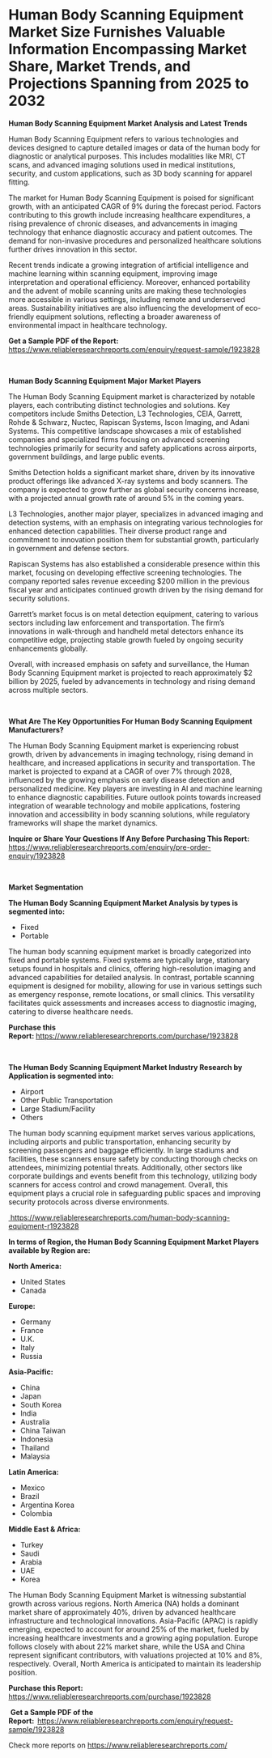 <p><h1>Human Body Scanning Equipment Market Size Furnishes Valuable Information Encompassing Market Share, Market Trends, and Projections Spanning from 2025 to 2032</h1></p><p><strong>Human Body Scanning Equipment Market Analysis and Latest Trends</strong></p>
<p><p>Human Body Scanning Equipment refers to various technologies and devices designed to capture detailed images or data of the human body for diagnostic or analytical purposes. This includes modalities like MRI, CT scans, and advanced imaging solutions used in medical institutions, security, and custom applications, such as 3D body scanning for apparel fitting.</p><p>The market for Human Body Scanning Equipment is poised for significant growth, with an anticipated CAGR of 9% during the forecast period. Factors contributing to this growth include increasing healthcare expenditures, a rising prevalence of chronic diseases, and advancements in imaging technology that enhance diagnostic accuracy and patient outcomes. The demand for non-invasive procedures and personalized healthcare solutions further drives innovation in this sector.</p><p>Recent trends indicate a growing integration of artificial intelligence and machine learning within scanning equipment, improving image interpretation and operational efficiency. Moreover, enhanced portability and the advent of mobile scanning units are making these technologies more accessible in various settings, including remote and underserved areas. Sustainability initiatives are also influencing the development of eco-friendly equipment solutions, reflecting a broader awareness of environmental impact in healthcare technology.</p></p>
<p><strong>Get a Sample PDF of the Report:&nbsp;</strong> <a href="https://www.reliableresearchreports.com/enquiry/request-sample/1923828?utm_campaign=2224&utm_medium=2&utm_source=Github&utm_content=ia&utm_term=28032025&utm_id=human-body-scanning-equipment">https://www.reliableresearchreports.com/enquiry/request-sample/1923828</a></p>
<p>&nbsp;</p>
<p><strong>Human Body Scanning Equipment Major Market Players</strong></p>
<p><p>The Human Body Scanning Equipment market is characterized by notable players, each contributing distinct technologies and solutions. Key competitors include Smiths Detection, L3 Technologies, CEIA, Garrett, Rohde & Schwarz, Nuctec, Rapiscan Systems, Iscon Imaging, and Adani Systems. This competitive landscape showcases a mix of established companies and specialized firms focusing on advanced screening technologies primarily for security and safety applications across airports, government buildings, and large public events.</p><p>Smiths Detection holds a significant market share, driven by its innovative product offerings like advanced X-ray systems and body scanners. The company is expected to grow further as global security concerns increase, with a projected annual growth rate of around 5% in the coming years. </p><p>L3 Technologies, another major player, specializes in advanced imaging and detection systems, with an emphasis on integrating various technologies for enhanced detection capabilities. Their diverse product range and commitment to innovation position them for substantial growth, particularly in government and defense sectors.</p><p>Rapiscan Systems has also established a considerable presence within this market, focusing on developing effective screening technologies. The company reported sales revenue exceeding $200 million in the previous fiscal year and anticipates continued growth driven by the rising demand for security solutions.</p><p>Garrett’s market focus is on metal detection equipment, catering to various sectors including law enforcement and transportation. The firm’s innovations in walk-through and handheld metal detectors enhance its competitive edge, projecting stable growth fueled by ongoing security enhancements globally.</p><p>Overall, with increased emphasis on safety and surveillance, the Human Body Scanning Equipment market is projected to reach approximately $2 billion by 2025, fueled by advancements in technology and rising demand across multiple sectors.</p></p>
<p>&nbsp;</p>
<p><strong>What Are The Key Opportunities For Human Body Scanning Equipment Manufacturers?</strong></p>
<p><p>The Human Body Scanning Equipment market is experiencing robust growth, driven by advancements in imaging technology, rising demand in healthcare, and increased applications in security and transportation. The market is projected to expand at a CAGR of over 7% through 2028, influenced by the growing emphasis on early disease detection and personalized medicine. Key players are investing in AI and machine learning to enhance diagnostic capabilities. Future outlook points towards increased integration of wearable technology and mobile applications, fostering innovation and accessibility in body scanning solutions, while regulatory frameworks will shape the market dynamics.</p></p>
<p><strong>Inquire or Share Your Questions If Any Before Purchasing This Report:</strong> <a href="https://www.reliableresearchreports.com/enquiry/pre-order-enquiry/1923828?utm_campaign=2224&utm_medium=2&utm_source=Github&utm_content=ia&utm_term=28032025&utm_id=human-body-scanning-equipment">https://www.reliableresearchreports.com/enquiry/pre-order-enquiry/1923828</a></p>
<p>&nbsp;</p>
<p><strong>Market Segmentation</strong></p>
<p><strong>The Human Body Scanning Equipment Market Analysis by types is segmented into:</strong></p>
<p><ul><li>Fixed</li><li>Portable</li></ul></p>
<p><p>The human body scanning equipment market is broadly categorized into fixed and portable systems. Fixed systems are typically large, stationary setups found in hospitals and clinics, offering high-resolution imaging and advanced capabilities for detailed analysis. In contrast, portable scanning equipment is designed for mobility, allowing for use in various settings such as emergency response, remote locations, or small clinics. This versatility facilitates quick assessments and increases access to diagnostic imaging, catering to diverse healthcare needs.</p></p>
<p><strong>Purchase this Report:&nbsp;</strong><a href="https://www.reliableresearchreports.com/purchase/1923828?utm_campaign=2224&utm_medium=2&utm_source=Github&utm_content=ia&utm_term=28032025&utm_id=human-body-scanning-equipment">https://www.reliableresearchreports.com/purchase/1923828</a></p>
<p>&nbsp;</p>
<p><strong>The Human Body Scanning Equipment Market Industry Research by Application is segmented into:</strong></p>
<p><ul><li>Airport</li><li>Other Public Transportation</li><li>Large Stadium/Facility</li><li>Others</li></ul></p>
<p><p>The human body scanning equipment market serves various applications, including airports and public transportation, enhancing security by screening passengers and baggage efficiently. In large stadiums and facilities, these scanners ensure safety by conducting thorough checks on attendees, minimizing potential threats. Additionally, other sectors like corporate buildings and events benefit from this technology, utilizing body scanners for access control and crowd management. Overall, this equipment plays a crucial role in safeguarding public spaces and improving security protocols across diverse environments.</p></p>
<p><a href="https://www.reliableresearchreports.com/human-body-scanning-equipment-r1923828?utm_campaign=2224&utm_medium=2&utm_source=Github&utm_content=ia&utm_term=28032025&utm_id=human-body-scanning-equipment">&nbsp;https://www.reliableresearchreports.com/human-body-scanning-equipment-r1923828</a></p>
<p><strong>In terms of Region, the Human Body Scanning Equipment Market Players available by Region are:</strong></p>
<p>
    <p> <strong> North America: </strong>
        <ul>
            <li>United States</li>
            <li>Canada</li>
        </ul>
        </p> 
    <p> <strong> Europe: </strong>
        <ul>
            <li>Germany</li>
            <li>France</li>
            <li>U.K.</li>
            <li>Italy</li>
            <li>Russia</li>
        </ul>
        </p> 
    <p> <strong> Asia-Pacific: </strong>
        <ul>
            <li>China</li>
            <li>Japan</li>
            <li>South Korea</li>
            <li>India</li>
            <li>Australia</li>
            <li>China Taiwan</li>
            <li>Indonesia</li>
            <li>Thailand</li>
            <li>Malaysia</li>
        </ul>
        </p> 
    <p> <strong> Latin America: </strong>
        <ul>
            <li>Mexico</li>
            <li>Brazil</li>
            <li>Argentina Korea</li>
            <li>Colombia</li>
        </ul>
        </p> 
    <p> <strong> Middle East & Africa: </strong>
        <ul>
            <li>Turkey</li>
            <li>Saudi</li>
            <li>Arabia</li>
            <li>UAE</li>
            <li>Korea</li>
        </ul>
    </p>
    </p>
<p><p>The Human Body Scanning Equipment Market is witnessing substantial growth across various regions. North America (NA) holds a dominant market share of approximately 40%, driven by advanced healthcare infrastructure and technological innovations. Asia-Pacific (APAC) is rapidly emerging, expected to account for around 25% of the market, fueled by increasing healthcare investments and a growing aging population. Europe follows closely with about 22% market share, while the USA and China represent significant contributors, with valuations projected at 10% and 8%, respectively. Overall, North America is anticipated to maintain its leadership position.</p></p>
<p><strong>Purchase this Report: </strong><a href="https://www.reliableresearchreports.com/purchase/1923828?utm_campaign=2224&utm_medium=2&utm_source=Github&utm_content=ia&utm_term=28032025&utm_id=human-body-scanning-equipment">https://www.reliableresearchreports.com/purchase/1923828</a></p>
<p>&nbsp;<strong>Get a Sample PDF of the Report:&nbsp;&nbsp;</strong><a href="https://www.reliableresearchreports.com/enquiry/request-sample/1923828?utm_campaign=2224&utm_medium=2&utm_source=Github&utm_content=ia&utm_term=28032025&utm_id=human-body-scanning-equipment">https://www.reliableresearchreports.com/enquiry/request-sample/1923828</a></p>
<p><strong></strong></p>
<p>Check more reports on <a href="https://www.reliableresearchreports.com/?utm_campaign=2224&utm_medium=2&utm_source=Github&utm_content=ia&utm_term=28032025&utm_id=human-body-scanning-equipment">https://www.reliableresearchreports.com/</a></p>